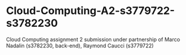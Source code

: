# Cloud-Computing-A2-s3779722-s3782230
Cloud Computing assignment 2 submission under partnership of Marco Nadalin (s3782230, back-end), Raymond Caucci (s3779722)

